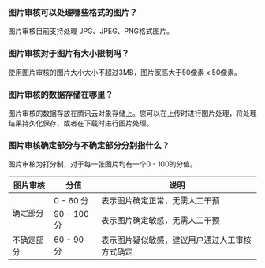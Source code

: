 ### 图片审核可以处理哪些格式的图片？
图片审核目前支持处理 JPG、JPEG、PNG格式图片。

### 图片审核对于图片有大小限制吗？
使用图片审核的图片大小大小不超过3MB，图片宽高大于50像素 x 50像素。

### 图片审核的数据存储在哪里？
图片审核的数据存放在腾讯云对象存储上。您可以在上传时进行图片处理，将处理结果持久化保存，或者在下载时进行图片处理。

### 图片审核确定部分与不确定部分分别指什么？
图片审核为打分制，对于每一张图片均有一个0 - 100的分值。



<table>
<thead>
<tr>
<th>图片审核</th>
<th>分值</th>
<th>说明</th>
</tr>
</thead>
<tbody><tr>
<td rowspan=2>确定部分</td>
<td >0 - 60 分</td>
<td>表示图片确定正常，无需人工干预</td>
</tr>
<tr>

<td>90 - 100 分</td>
<td>表示图片确定敏感，无需人工干预</td>
</tr>
<tr>
<td>不确定部分</td>
<td>60 - 90 分</td>
<td>表示图片疑似敏感，建议用户通过人工审核方式确定</td>
</tr>
</tbody></table>
